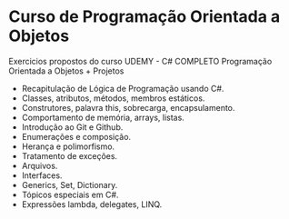 # Curso de Programação Orientada a Objetos
Exercicios propostos do curso UDEMY - C# COMPLETO Programação Orientada a Objetos + Projetos
* Recapitulação de Lógica de Programação usando C#.
* Classes, atributos, métodos, membros estáticos.
* Construtores, palavra this, sobrecarga, encapsulamento.
* Comportamento de memória, arrays, listas.
* Introdução ao Git e Github.
* Enumerações e composição.
* Herança e polimorfismo.
* Tratamento de exceções.
* Arquivos.
* Interfaces.
* Generics, Set, Dictionary.
* Tópicos especiais em C#.
* Expressões lambda, delegates, LINQ.